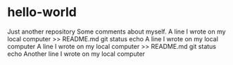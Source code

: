 # hello-world
Just another repository
Some comments about myself.
A line I wrote on my local computer >> README.md
git status
echo A line I wrote on my local computer
A line I wrote on my local computer >> README.md
git status
echo Another line I wrote on my local computer
